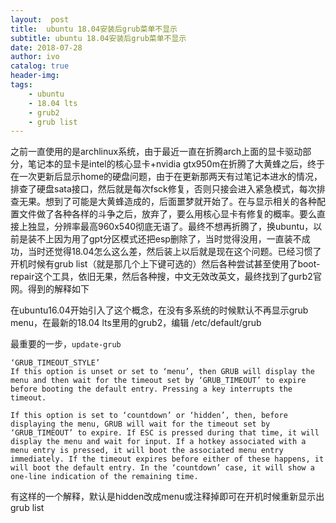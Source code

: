 ```yaml
---
layout:  post
title:  ubuntu 18.04安装后grub菜单不显示
subtitle: ubuntu 18.04安装后grub菜单不显示 
date: 2018-07-28
author: ivo
catalog: true
header-img:
tags:
    - ubuntu 
    - 18.04 lts
    - grub2
    - grub list
---
```

之前一直使用的是archlinux系统，由于最近一直在折腾arch上面的显卡驱动部分，笔记本的显卡是intel的核心显卡+nvidia gtx950m在折腾了大黄蜂之后，终于在一次更新后显示home的硬盘问题，由于在更新那两天有过笔记本进水的情况，排查了硬盘sata接口，然后就是每次fsck修复，否则只接会进入紧急模式，每次排查无果。想到了可能是大黄蜂造成的，后面噩梦就开始了。在与显示相关的各种配置文件做了各种各样的斗争之后，放弃了，要么用核心显卡有修复的概率。要么直接上独显，分辨率最高960x540彻底无语了。最终不想再折腾了，换ubuntu，以前是装不上因为用了gpt分区模式还把esp删除了，当时觉得没用，一直装不成功，当时还觉得18.04怎么这么差，然后装上以后就是现在这个问题。已经习惯了开机时候有grub list（就是那几个上下键可选的）然后各种尝试甚至使用了boot-repair这个工具，依旧无果，然后各种搜，中文无效改英文，最终找到了gurb2官网。得到的解释如下

在ubuntu16.04开始引入了这个概念，在没有多系统的时候默认不再显示grub menu，在最新的18.04 lts里用的grub2，编辑 /etc/default/grub 

最重要的一步，`update-grub`
```
‘GRUB_TIMEOUT_STYLE’
If this option is unset or set to ‘menu’, then GRUB will display the menu and then wait for the timeout set by ‘GRUB_TIMEOUT’ to expire before booting the default entry. Pressing a key interrupts the timeout.

If this option is set to ‘countdown’ or ‘hidden’, then, before displaying the menu, GRUB will wait for the timeout set by ‘GRUB_TIMEOUT’ to expire. If ESC is pressed during that time, it will display the menu and wait for input. If a hotkey associated with a menu entry is pressed, it will boot the associated menu entry immediately. If the timeout expires before either of these happens, it will boot the default entry. In the ‘countdown’ case, it will show a one-line indication of the remaining time.
```
有这样的一个解释，默认是hidden改成menu或注释掉即可在开机时候重新显示出 grub list
